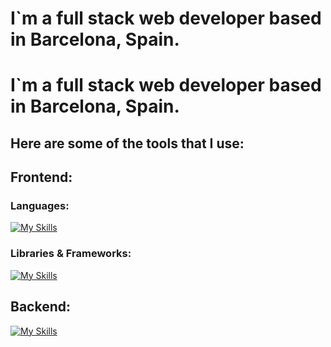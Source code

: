 # I`m a full stack web developer based in Barcelona, Spain.

<div><h1>  I`m a full stack web developer based in Barcelona, Spain.</h1>
</div>

## Here are some of the tools that I use: 

## Frontend:

### Languages:

[![My Skills](https://skillicons.dev/icons?i=js,html,css)](https://skillicons.dev)

### Libraries & Frameworks:

[![My Skills](https://skillicons.dev/icons?i=react,angular,vue,bootstrap,redux,vite)](https://skillicons.dev)

## Backend:

[![My Skills](https://skillicons.dev/icons?i=js,html,css,react,angular,vue,bootstrap,figma,firebase,heroku,jest,jquery,mongodb,mysql,nextjs,nodejs,npm,postman,redux,regex,sass,sentry,solidity,tailwind,threejs,ubuntu,vercel,vite,vscode,yarn)](https://skillicons.dev)


